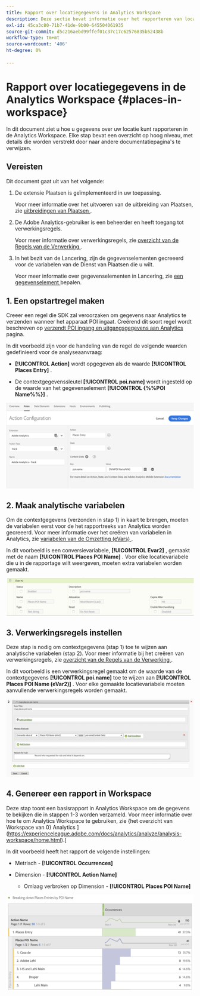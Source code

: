 ```yaml
---
title: Rapport over locatiegegevens in Analytics Workspace
description: Deze sectie bevat informatie over het rapporteren van locatiegegevens in Analytics Workspace.
exl-id: 45ca3c80-71b7-41de-9b00-645504061935
source-git-commit: d5c216aebd99ffef01c37c17c62576835b52438b
workflow-type: tm+mt
source-wordcount: '406'
ht-degree: 0%

---
```


# Rapport over locatiegegevens in de Analytics Workspace {#places-in-workspace}

In dit document ziet u hoe u gegevens over uw locatie kunt rapporteren in de Analytics Workspace. Elke stap bevat een overzicht op hoog niveau, met details die worden verstrekt door naar andere documentatiepagina&#39;s te verwijzen.

## Vereisten

Dit document gaat uit van het volgende:

1. De extensie Plaatsen is geïmplementeerd in uw toepassing.

   Voor meer informatie over het uitvoeren van de uitbreiding van Plaatsen, zie [ uitbreidingen van Plaatsen ](/help/places-ext-aep-sdks/places-extension/places-extension.md).

1. De Adobe Analytics-gebruiker is een beheerder en heeft toegang tot verwerkingsregels.

   Voor meer informatie over verwerkingsregels, zie [ overzicht van de Regels van de Verwerking ](https://experienceleague.adobe.com/docs/analytics/admin/admin-tools/manage-report-suites/edit-report-suite/report-suite-general/c-processing-rules/processing-rules.html).

1. In het bezit van de Lancering, zijn de gegevenselementen gecreeerd voor de variabelen van de Dienst van Plaatsen die u wilt.

   Voor meer informatie over gegevenselementen in Lancering, zie [ een gegevenselement ](/help/use-places-launch-workflow/define-data-elements.md) bepalen.


## 1. Een opstartregel maken

Creeer een regel die SDK zal veroorzaken om gegevens naar Analytics te verzenden wanneer het apparaat POI ingaat. Creërend dit soort regel wordt beschreven op [ verzendt POI ingang en uitgangsgegevens aan Analytics ](/help/use-places-with-other-solutions/places-adobe-analytics/use-places-adobe-analytics.md) pagina.

In dit voorbeeld zijn voor de handeling van de regel de volgende waarden gedefinieerd voor de analyseaanvraag:

* **[!UICONTROL Action]** wordt opgegeven als de waarde **[!UICONTROL Places Entry]** .

* De contextgegevenssleutel **[!UICONTROL poi.name]** wordt ingesteld op de waarde van het gegevenselement **[!UICONTROL {%%POI Name%%}]** .

![ &quot;plaats een actie&quot;](/help/assets/pt-setAction.png)

## 2. Maak analytische variabelen

Om de contextgegevens (verzonden in stap 1) in kaart te brengen, moeten de variabelen eerst voor de het rapportreeks van Analytics worden gecreeerd. Voor meer informatie over het creëren van variabelen in Analytics, zie [ variabelen van de Omzetting (eVars) ](https://experienceleague.adobe.com/docs/analytics/implementation/vars/page-vars/evar.html).

In dit voorbeeld is een conversievariabele, **[!UICONTROL Evar2]** , gemaakt met de naam **[!UICONTROL Places POI Name]** . Voor elke locatievariabele die u in de rapportage wilt weergeven, moeten extra variabelen worden gemaakt.

![ &quot;creeer een analytische variabele&quot;](/help/assets/aa-evar.png)

## 3. Verwerkingsregels instellen

Deze stap is nodig om contextgegevens (stap 1) toe te wijzen aan analytische variabelen (stap 2). Voor meer informatie bij het creëren van verwerkingsregels, zie [ overzicht van de Regels van de Verwerking ](https://experienceleague.adobe.com/docs/analytics/admin/admin-tools/manage-report-suites/edit-report-suite/report-suite-general/c-processing-rules/processing-rules.html).

In dit voorbeeld is een verwerkingsregel gemaakt om de waarde van de contextgegevens **[!UICONTROL poi.name]** toe te wijzen aan **[!UICONTROL Places POI Name (eVar2)]** . Voor elke gemaakte locatievariabele moeten aanvullende verwerkingsregels worden gemaakt.

![ &quot;creeer een verwerkingsregel&quot;](/help/assets/aa-processing-rule.png)

## 4. Genereer een rapport in Workspace

Deze stap toont een basisrapport in Analytics Workspace om de gegevens te bekijken die in stappen 1-3 worden verzameld. Voor meer informatie over hoe te om Analytics Workspace te gebruiken, zie {het overzicht van Workspace van 0} Analytics ](https://experienceleague.adobe.com/docs/analytics/analyze/analysis-workspace/home.html).[

In dit voorbeeld heeft het rapport de volgende instellingen:

* Metrisch - **[!UICONTROL Occurrences]**

* Dimension - **[!UICONTROL Action Name]**

   * Omlaag verbroken op Dimension - **[!UICONTROL Places POI Name]**

![ &quot;creeer een rapport in werkruimte&quot;](/help/assets/aa-workspace.png)
